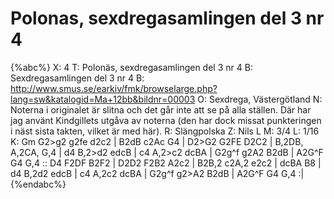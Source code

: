 # Polonas, sexdregasamlingen del 3 nr 4

{%abc%}
X: 4
T: Polonäs, sexdregasamlingen del 3 nr 4
B: Sexdregasamlingen del 3 nr 4
B: http://www.smus.se/earkiv/fmk/browselarge.php?lang=sw&katalogid=Ma+12bb&bildnr=00003
O: Sexdrega, Västergötland
N: Noterna i originalet är slitna och det går inte att se på alla ställen. Där har jag använt Kindgillets utgåva av noterna (den har dock missat punkteringen i näst sista takten, vilket är med här).
R: Slängpolska
Z: Nils L
M: 3/4
L: 1/16
K: Gm
G2>g2 g2fe d2c2 | B2dB c2Ac G4 | D2>G2 G2FE D2C2 | B,2DB, A,2CA, G,4 | 
d4 B,2>d2 edcB | c4 A,2>c2 dcBA | G2g^f g2A2 B2dB | A2G^F G4 G,4 ::
D4 F2DF B2F2 | D2D2 F2B2 A2c2 | B2B,2 c2A,2 e2c2 |  dcBA B8 | 
d4 B,2d2 edcB | c4 A,2c2 dcBA | G2g^f g2>A2 B2dB | A2G^F G4 G,4 :|
{%endabc%}
